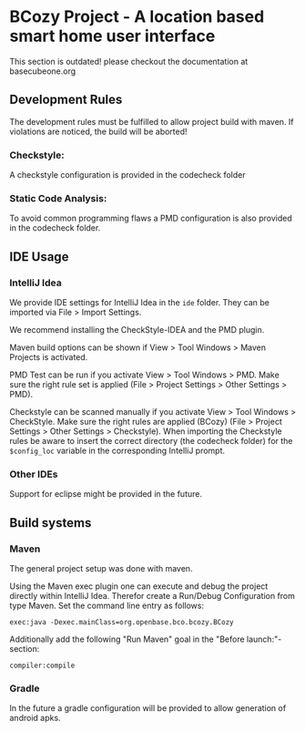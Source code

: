 # BCozy Project - A location based smart home user interface

This section is outdated!
please checkout the documentation at basecubeone.org

## Development Rules
The development rules must be fulfilled to allow project build with maven.
If violations are noticed, the build will be aborted!

### Checkstyle:
A checkstyle configuration is provided in the codecheck folder

### Static Code Analysis:
To avoid common programming flaws a PMD configuration is also provided in the codecheck folder.

## IDE Usage

### IntelliJ Idea
We provide IDE settings for IntelliJ Idea in the `ide` folder.
They can be imported via File > Import Settings.

We recommend installing the CheckStyle-IDEA and the PMD plugin.

Maven build options can be shown if View > Tool Windows > Maven Projects is activated.

PMD Test can be run if you activate View > Tool Windows > PMD.
Make sure the right rule set is applied (File > Project Settings > Other Settings > PMD).

Checkstyle can be scanned manually if you activate View > Tool Windows > CheckStyle.
Make sure the right rules are applied (BCozy) (File > Project Settings > Other Settings > Checkstyle).
When importing the Checkstyle rules be aware to insert the correct directory (the codecheck folder) for the `$config_loc` variable in the corresponding IntelliJ prompt.

### Other IDEs
Support for eclipse might be provided in the future.

## Build systems

### Maven
The general project setup was done with maven.

Using the Maven exec plugin one can execute and debug the project directly within IntelliJ Idea.
Therefor create a Run/Debug Configuration from type Maven. Set the command line entry as follows:

```
exec:java -Dexec.mainClass=org.openbase.bco.bcozy.BCozy
```

Additionally add the following "Run Maven" goal in the "Before launch:"-section:

```
compiler:compile
```

### Gradle
In the future a gradle configuration will be provided to allow generation of android apks.
